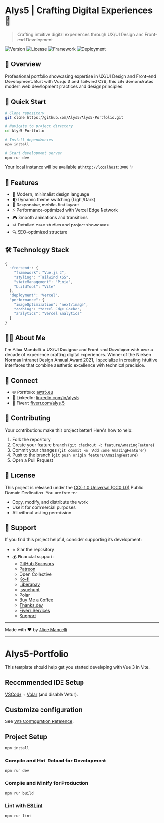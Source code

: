 # Alys5 | Crafting Digital Experiences 🎨

> Crafting intuitive digital experiences through UX/UI Design and Front-end Development

![Version](https://img.shields.io/badge/version-2.0.0-blue)
![License](https://img.shields.io/badge/license-CC0%201.0-green)
![Framework](https://img.shields.io/badge/framework-Vue.js%203-brightgreen)
![Deployment](https://img.shields.io/badge/deployment-Vercel-black)

## 🎯 Overview

Professional portfolio showcasing expertise in UX/UI Design and Front-end Development. Built with Vue.js 3 and Tailwind CSS, this site demonstrates modern web development practices and design principles.

## 🚀 Quick Start

```bash
# Clone repository
git clone https://github.com/Alys5/Alys5-Portfolio.git

# Navigate to project directory
cd Alys5-Portfolio

# Install dependencies
npm install

# Start development server
npm run dev
```

Your local instance will be available at `http://localhost:3000` ✨

## 💫 Features

- 🎨 Modern, minimalist design language
- 🌓 Dynamic theme switching (Light/Dark)
- 📱 Responsive, mobile-first layout
- ⚡ Performance-optimized with Vercel Edge Network
- 🎮 Smooth animations and transitions
- 📊 Detailed case studies and project showcases
- 🔍 SEO-optimized structure

## 🛠️ Technology Stack

```javascript
{
  "frontend": {
    "framework": "Vue.js 3",
    "styling": "Tailwind CSS",
    "stateManagement": "Pinia",
    "buildTool": "Vite"
  },
  "deployment": "Vercel",
  "performance": {
    "imageOptimization": "next/image",
    "caching": "Vercel Edge Cache",
    "analytics": "Vercel Analytics"
  }
}
```

## 👩‍💻 About Me

I'm Alice Mandelli, a UX/UI Designer and Front-end Developer with over a decade of experience crafting digital experiences. Winner of the Nielsen Norman Intranet Design Annual Award 2021, I specialize in creating intuitive interfaces that combine aesthetic excellence with technical precision.

## 🤝 Connect

- 🌐 Portfolio: [alys5.eu](https://alys5.eu)
- 💼 LinkedIn: [linkedin.com/in/alys5](https://linkedin.com/in/alys5)
- 🎨 Fiverr: [fiverr.com/alys_5](https://fiverr.com/alys_5)

## 🤝 Contributing

Your contributions make this project better! Here's how to help:

1. Fork the repository
2. Create your feature branch (`git checkout -b feature/AmazingFeature`)
3. Commit your changes (`git commit -m 'Add some AmazingFeature'`)
4. Push to the branch (`git push origin feature/AmazingFeature`)
5. Open a Pull Request

## 📝 License

This project is released under the [CC0 1.0 Universal (CC0 1.0)](https://creativecommons.org/publicdomain/zero/1.0/) Public Domain Dedication. You are free to:

- Copy, modify, and distribute the work
- Use it for commercial purposes
- All without asking permission

## 💝 Support

If you find this project helpful, consider supporting its development:

- ⭐ Star the repository
- 💰 Financial support:
  - [GitHub Sponsors](https://github.com/sponsors/alys5)
  - [Patreon](https://www.patreon.com/alys5creator)
  - [Open Collective](https://opencollective.com/alys5-portfolio)
  - [Ko-fi](https://ko-fi.com/alys5)
  - [Liberapay](https://liberapay.com/alys5)
  - [Issuehunt](https://issuehunt.io/r/alys5)
  - [Polar](https://polar.sh/alys5)
  - [Buy Me a Coffee](https://buymeacoffee.com/alys5)
  - [Thanks.dev](https://thanks.dev/alys5)
  - [Fiverr Services](https://fiverr.com/alys_5)
  - [Support](https://alys5.eu/support)

---

Made with ♥️ by [Alice Mandelli](https://alys5.eu)

---

# Alys5-Portfolio

This template should help get you started developing with Vue 3 in Vite.

## Recommended IDE Setup

[VSCode](https://code.visualstudio.com/) + [Volar](https://marketplace.visualstudio.com/items?itemName=Vue.volar) (and disable Vetur).

## Customize configuration

See [Vite Configuration Reference](https://vite.dev/config/).

## Project Setup

```sh
npm install
```

### Compile and Hot-Reload for Development

```sh
npm run dev
```

### Compile and Minify for Production

```sh
npm run build
```

### Lint with [ESLint](https://eslint.org/)

```sh
npm run lint
```
